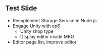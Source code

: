 ##  Test Slide

- Reimplement Storage Service in Node.js
- Engage Unity with ep6
    - Unity shop type
    - Display editor inside MBO
- Editor page list, improve editor
